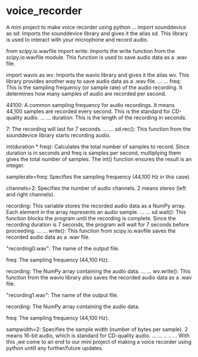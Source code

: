 # voice_recorder
A mini project to make voice recorder using python
...
import sounddevice as sd: Imports the sounddevice library and gives it the alias sd. This library is used to interact with your microphone and record audio.

from scipy.io.wavfile import write: Imports the write function from the scipy.io.wavfile module. This function is used to save audio data as a .wav file.

import wavio as wv: Imports the wavio library and gives it the alias wv. This library provides another way to save audio data as a .wav file.
...
...
freq: This is the sampling frequency (or sample rate) of the audio recording. It determines how many samples of audio are recorded per second.

44100: A common sampling frequency for audio recordings. It means 44,100 samples are recorded every second. This is the standard for CD-quality audio.
...
...
duration: This is the length of the recording in seconds.

7: The recording will last for 7 seconds.
...
...
sd.rec(): This function from the sounddevice library starts recording audio.

int(duration * freq): Calculates the total number of samples to record. Since duration is in seconds and freq is samples per second, multiplying them gives the total number of samples. The int() function ensures the result is an integer.

samplerate=freq: Specifies the sampling frequency (44,100 Hz in this case).

channels=2: Specifies the number of audio channels. 2 means stereo (left and right channels).

recording: This variable stores the recorded audio data as a NumPy array. Each element in the array represents an audio sample.
...
...
sd.wait(): This function blocks the program until the recording is complete. Since the recording duration is 7 seconds, the program will wait for 7 seconds before proceeding.
...
...
write(): This function from scipy.io.wavfile saves the recorded audio data as a .wav file.

"recording0.wav": The name of the output file.

freq: The sampling frequency (44,100 Hz).

recording: The NumPy array containing the audio data.
...
...
wv.write(): This function from the wavio library also saves the recorded audio data as a .wav file.

"recording1.wav": The name of the output file.

recording: The NumPy array containing the audio data.

freq: The sampling frequency (44,100 Hz).

sampwidth=2: Specifies the sample width (number of bytes per sample). 2 means 16-bit audio, which is standard for CD-quality audio.
...
...
..
..
.
.
With this ,we come to an end to our mini project of making a voice recorder using python untill any further/future updates.
